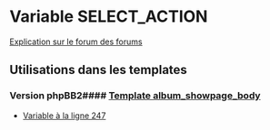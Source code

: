# Variable SELECT_ACTION
[Explication sur le forum des forums](http://forum.forumactif.com/t294113-listing-des-variables#SELECT_ACTION)
## Utilisations dans les templates
### Version phpBB2#### [Template album_showpage_body](subsilver/album_showpage_body.md)
* [Variable à la ligne 247](../subsilver/album_showpage_body.tpl#L247)